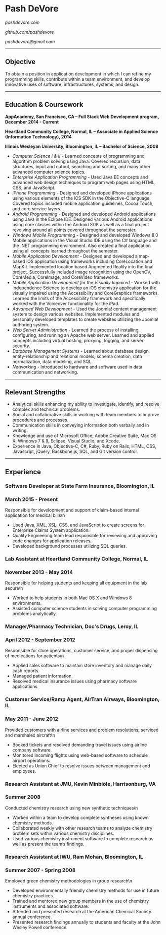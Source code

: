 Pash DeVore
===========
_pashdevore.com_

_github.com/pashdevore_

_pashdevore@gmail.com_

---

## Objective
To obtain a position in application development in which I can refine my programming skills, contribute within a team environment, and develop innovative uses of software, infrastructures, systems, and design.

---

## Education & Coursework
**AppAcademy, San Francisco, CA – Full Stack Web Development program,  December 2014 - Current**

**Heartland Community College, Normal, IL – Associate in Applied Science (Information Technology), 2014**

**Illinois Wesleyan University, Bloomington, IL – Bachelor of Science, 2009**

* _Computer Science I & II_ - Learned concepts of programming and algorithm problem solving using Java. Covered recursion, data structures, input and output, searching and sorting, and many other advanced computer science topics.
* _Enterprise Application Programming_ - Used Java EE concepts and advanced web design techniques to program web pages using HTML, CSS, and JavaScript.
* _iPhone Programming_ - Designed and developed iPhone applications using various elements of the iOS SDK in the Objective-C language. Covered topics included mobile application guidelines, Cocoa Touch, and core service layers.
* _Android Programming_ - Designed and developed Android applications using Java in the Eclipse IDE. Designed various Android applications using core classes within the Android SDK as well as a final project revolving around all points covered throughout the semester.
* _Windows Mobile Programming_ - Designed and developed Windows 8.0 Mobile applications in the Visual Studio IDE using the C# language and the .NET programming environment. Also created a final application using all concepts learned throughout the semester.
* _Mobile Application Development_ - Designed and developed a map-based iOS application using frameworks including CoreLocation and MapKit. Implemented location based Augmented Reality into the final project. Successfully included image recognition using the OpenCV, CoreMedia, CoreImage, and CoreVideo frameworks.
* _Mobile Application Development for the Visually Impaired_ - Worked with Independence Science to develop an iOS chemistry application for the visually impaired using the Accessibility and CoreGraphics frameworks. Learned the limits of the Accessibility framework and specifically worked with the Voiceover functionality for the iPad.
* _Advanced Web Development_ - Used the Joomla! content management system to design various websites. Implemented modules and personally developed templates to create websites utilizing the Joomla! authoring system.
* _Web Server Administration_ - Learned the process of installing, configuring, and running an Apache web server. Learned and applied concepts including virtual hosting, proxying, logging, and server security.
* _Database Management Systems_ - Learned about database design, entity-relationship and relational models, schema creation, data normalization, data modeling, and SQL.
* _Networking_ - Introduced to hardware and software used in data communication and networking.

---

## Relevant Strengths
* Analytical skills enhancing my ability to investigate, identify, and resolve complex and technical problems.
* Social and collaborative skills in working with team members to improve procedures and processes.
* Communication skills in conveying information both verbally and in writing.
* Knowledge and use of Microsoft Office, Adobe Creative Suite, Mac OS X, Windows 7 & 8, Eclipse, Visual Studio, and Xcode.
* Experience in Java, Objective-C, C#, Ruby, Ruby on Rails, HTML, CSS, Javascript, jQuery, Backbone.js, SQL, and Git version control.

---

## Experience
### Software Developer at State Farm Insurance, Bloomington, IL
### March 2015 - Present
Responsible for development and support of claim-based internal application for medical bills\n
* Used Java, XML, XSL, CSS, and JavaScript to create screens for Enterprise Claims System application.
* Quality Engineering team lead responsible for reviewing and approving code changes for application releases.
* Developed background processes utilizing SQL queries.

### Lab Assistant at Heartland Community College, Normal, IL
### November 2013 - May 2014
Responsible for helping students and keeping all equipment in the lab secure\n
* Worked to help students in both Mac OS X and Windows 8 environments.
* Assisted computer science students in solving computer programming problems analytically.

### Manager/Pharmacy Technician, Doc's Drugs, Leroy, IL
### April 2012 - September 2012
Responsible for store operations, customer service, and proper dispensing of medications for patients\n
* Applied sales software to maintain store inventory and manage daily cash reports.
* Managed patient information.
* Resolved medical insurance issues using pharmacy software applications.

### Customer Service/Ramp Agent, AirTran Airways, Bloomington, IL
### May 2011 - June 2012
Provided customers with airline services and problem resolutions; serviced and marshaled aircraft\n
* Booked tickets and resolved demanding travel issues using airline company software.
* Monitored incoming flights using web-based software to schedule airport operations.
* Elected as Union Chief to resolve issues between management and employees.

### Research Assistant at JMU, Kevin Minbiole, Harrisonburg, VA
### Summer 2008
Conducted chemistry research using new synthetic techniques\n
* Worked within a team to develop complete syntheses using known chemistry methods.
* Collaborated weekly with other research teams to analyze chemistry problem sets within various chemistry disciplines.
* Used various chemistry instrument software to complete research as well as present the team’s findings.

### Research Assistant at IWU, Ram Mohan, Bloomington, IL
### Summer 2007 - Spring 2008
Employed green chemistry methodologies in group research\n
* Developed environmentally friendly chemistry methods for use in future chemistry practices.
* Trained and mentored new group members in the use of chemistry instruments and associated software.
* Attended and presented research at the American Chemical Society annual conference.
* Presented research findings annually to students and faculty at the John Wesley Powell conference.
